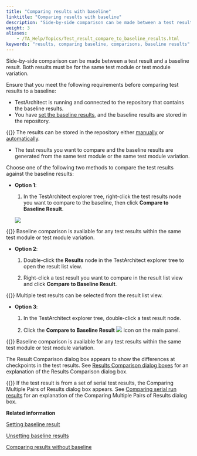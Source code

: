```yaml
--- 
title: "Comparing results with baseline"
linktitle: "Comparing results with baseline"
description: "Side-by-side comparison can be made between a test result and a baseline result. Both results must be for the same test module or test module variation."
weight: 3
aliases: 
    - /TA_Help/Topics/Test_result_compare_to_baseline_results.html
keywords: "results, comparing baseline, comparisons, baseline results"
---
```


Side-by-side comparison can be made between a test result and a baseline result. Both results must be for the same test module or test module variation.

Ensure that you meet the following requirements before comparing test results to a baseline:

-   TestArchitect is running and connected to the repository that contains the baseline results.
-   You have [set the baseline results](/TA_Help/Topics/Test_result_settting_baseline.html), and the baseline results are stored in the repository.

{{<tip>}} The results can be stored in the repository either [manually](/TA_Help/Topics/Test_result_viewing_storing.html) or [automatically](/TA_Help/Topics/Test_result_storing_automatically.html).

-   The test results you want to compare and the baseline results are generated from the same test module or the same test module variation.

Choose one of the following two methods to compare the test results against the baseline results:

-   **Option 1**:

    1.  In the TestArchitect explorer tree, right-click the test results node you want to compare to the baseline, then click **Compare to Baseline Result**.

    ![](/images/TA_Help/Images/compare_to_baseline.png)

{{<tip>}} Baseline comparison is available for any test results within the same test module or test module variation.

-   **Option 2**:

    1.  Double-click the **Results** node in the TestArchitect explorer tree to open the result list view.

    2.  Right-click a test result you want to compare in the result list view and click **Compare to Baseline Result**.

{{<tip>}} Multiple test results can be selected from the result list view.

-   **Option 3**:

    1.  In the TestArchitect explorer tree, double-click a test result node.

    2.  Click the **Compare to Baseline Result** ![](/images/TA_Help/Images/Compare_to_baseline_result_icon.png) icon on the main panel.

{{<note>}} Baseline comparison is available for any test results within the same test module or test module variation.


The Result Comparison dialog box appears to show the differences at checkpoints in the test results. See [Results Comparison dialog boxes](/TA_Help/Topics/Test_result_comparison_dialog_box.html#sect_e383h_k3e8) for an explanation of the Results Comparison dialog box.

{{<note>}} If the test result is from a set of serial test results, the Comparing Multiple Pairs of Results dialog box appears. See [Comparing serial run results](/TA_Help/Topics/Test_result_comparison_dialog_box.html#sect_nd6h_kd83) for an explanation of the Comparing Multiple Pairs of Results dialog box.




**Related information**  


[Setting baseline result](/TA_Help/Topics/Test_result_settting_baseline.html)

[Unsetting baseline results](/TA_Help/Topics/Test_result_unsettting_baseline.html)

[Comparing results without baseline](/TA_Help/Topics/Test_result_compare_results.html)

